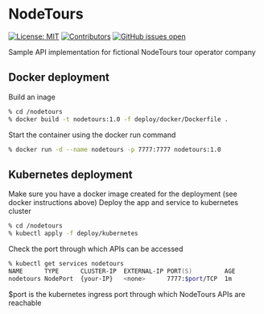 # NodeTours

[![License: MIT](https://img.shields.io/badge/License-MIT-blue.svg)](https://opensource.org/licensesMIT)
[![Contributors](https://img.shields.io/github/contributors/przemekulik/nodetours)](https://github.com/przemekulik/nodetours/graphs/contributors)
[![GitHub issues open](https://img.shields.io/github/issues/przemekulik/nodetours)](https://img.shields.io/github/issues/przemekulik/nodetours)

Sample API implementation for fictional NodeTours tour operator company

## Docker deployment

Build an inage

```zsh
% cd /nodetours
% docker build -t nodetours:1.0 -f deploy/docker/Dockerfile .
```

Start the container using the docker run command

```zsh
% docker run -d --name nodetours -p 7777:7777 nodetours:1.0
```

## Kubernetes deployment

Make sure you have a docker image created for the deployment (see docker instructions above)
Deploy the app and service to kubernetes cluster

```zsh
% cd /nodetours
% kubectl apply -f deploy/kubernetes
```

Check the port through which APIs can be accessed

```zsh
% kubectl get services nodetours
NAME      TYPE      CLUSTER-IP  EXTERNAL-IP PORT(S)         AGE
nodetours NodePort  {your-IP}   <none>      7777:$port/TCP  1m
```

$port is the kubernetes ingress port through which NodeTours APIs are reachable
